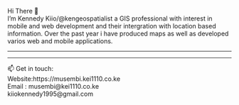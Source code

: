 Hi There 👋<br>
I’m Kennedy Kiio/@kengeospatialist a GIS professional with interest in mobile and web development and their intergration with location based information.
Over the past year i have produced maps as well as developed varios web and mobile applications. 
<hr>
<hr>
📫 Get in touch:<br/>
    Website:<a>https://musembi.kei1110.co.ke</a><br/>
    Email : musembi@kei1110.co.ke <br/>
            kiiokennedy1995@gmail.com <br/>

<!---
kengeospatialist/kengeospatialist is a ✨ special ✨ repository because its `README.md` (this file) appears on your GitHub profile.
You can click the Preview link to take a look at your changes.
--->
